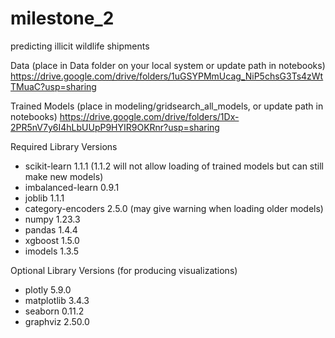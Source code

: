 # milestone_2
 predicting illicit wildlife shipments

Data (place in Data folder on your local system or update path in notebooks)
https://drive.google.com/drive/folders/1uGSYPMmUcag_NiP5chsG3Ts4zWtTMuaC?usp=sharing

Trained Models (place in modeling/gridsearch_all_models, or update path in notebooks)
https://drive.google.com/drive/folders/1Dx-2PR5nV7y6I4hLbUUpP9HYIR9OKRnr?usp=sharing

Required Library Versions
- scikit-learn 1.1.1 (1.1.2 will not allow loading of trained models but can still make new models)
- imbalanced-learn 0.9.1
- joblib 1.1.1
- category-encoders 2.5.0 (may give warning when loading older models)
- numpy 1.23.3
- pandas 1.4.4
- xgboost 1.5.0
- imodels 1.3.5

Optional Library Versions (for producing visualizations)
- plotly 5.9.0
- matplotlib 3.4.3
- seaborn 0.11.2
- graphviz 2.50.0